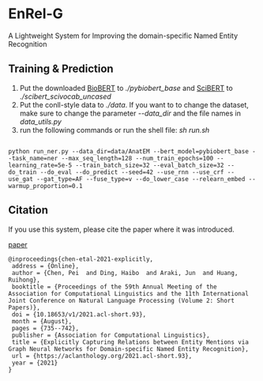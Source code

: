 # EnRel-G

A Lightweight System for Improving the domain-specific Named Entity Recognition 

## Training & Prediction
1. Put the downloaded [BioBERT](https://github.com/dmis-lab/biobert) to *./pybiobert_base* and [SciBERT](https://github.com/allenai/scibert) to *./scibert_scivocab_uncased* 
2. Put the conll-style data to *./data*. If you want to to change the dataset, make sure to change the parameter *--data_dir* and the file names in *data_utils.py*
3. run the following commands or run the shell file: *sh run.sh*

```

python run_ner.py --data_dir=data/AnatEM --bert_model=pybiobert_base --task_name=ner --max_seq_length=128 --num_train_epochs=100 --learning_rate=5e-5 --train_batch_size=32 --eval_batch_size=32 --do_train --do_eval --do_predict --seed=42 --use_rnn --use_crf --use_gat --gat_type=AF --fuse_type=v --do_lower_case --relearn_embed --warmup_proportion=0.1

```

## Citation

If you use this system, please cite the paper where it was introduced.

[paper](https://aclanthology.org/2021.acl-short.93.pdf) 
```text
@inproceedings{chen-etal-2021-explicitly,
 address = {Online},
 author = {Chen, Pei  and Ding, Haibo  and Araki, Jun  and Huang, Ruihong},
 booktitle = {Proceedings of the 59th Annual Meeting of the Association for Computational Linguistics and the 11th International Joint Conference on Natural Language Processing (Volume 2: Short Papers)},
 doi = {10.18653/v1/2021.acl-short.93},
 month = {August},
 pages = {735--742},
 publisher = {Association for Computational Linguistics},
 title = {Explicitly Capturing Relations between Entity Mentions via Graph Neural Networks for Domain-specific Named Entity Recognition},
 url = {https://aclanthology.org/2021.acl-short.93},
 year = {2021}
}
```


